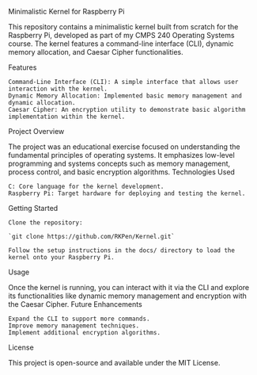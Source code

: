 Minimalistic Kernel for Raspberry Pi

This repository contains a minimalistic kernel built from scratch for the Raspberry Pi, developed as part of my CMPS 240 Operating Systems course. The kernel features a command-line interface (CLI), dynamic memory allocation, and Caesar Cipher functionalities.

Features

    Command-Line Interface (CLI): A simple interface that allows user interaction with the kernel.
    Dynamic Memory Allocation: Implemented basic memory management and dynamic allocation.
    Caesar Cipher: An encryption utility to demonstrate basic algorithm implementation within the kernel.

Project Overview

The project was an educational exercise focused on understanding the fundamental principles of operating systems. It emphasizes low-level programming and systems concepts such as memory management, process control, and basic encryption algorithms.
Technologies Used

    C: Core language for the kernel development.
    Raspberry Pi: Target hardware for deploying and testing the kernel.

Getting Started

    Clone the repository:

    `git clone https://github.com/RKPen/Kernel.git`

    Follow the setup instructions in the docs/ directory to load the kernel onto your Raspberry Pi.

Usage

Once the kernel is running, you can interact with it via the CLI and explore its functionalities like dynamic memory management and encryption with the Caesar Cipher.
Future Enhancements

    Expand the CLI to support more commands.
    Improve memory management techniques.
    Implement additional encryption algorithms.

License

This project is open-source and available under the MIT License.
